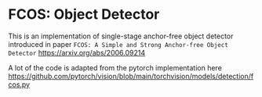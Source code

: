 # FCOS: Object Detector
This is an implementation of single-stage anchor-free object detector introduced in paper `FCOS: A Simple and Strong Anchor-free Object Detector` https://arxiv.org/abs/2006.09214

A lot of the code is adapted from the pytorch implementation here https://github.com/pytorch/vision/blob/main/torchvision/models/detection/fcos.py
